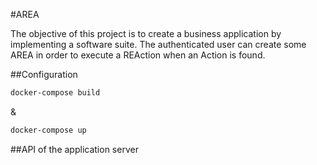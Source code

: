 #AREA

The objective of this project is to create a business application by implementing a software suite.
The authenticated user can create some AREA in order to execute a REAction when an Action is found.

##Configuration

```bash
docker-compose build
```
&
```bash
docker-compose up
```

##API of the application server

